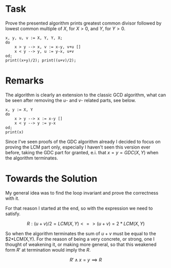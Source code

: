 # Task

Prove the presented algorithm prints greatest common divisor followed by lowest common multiple of $X$, for $X > 0$, and $Y$, for $Y > 0$.

```text
x, y, u, v := X, Y, Y, X;
do
    x > y --> x, v := x-y, v+u []
    x < y --> y, u := y-x, u+v
od;
print((x+y)/2); print((u+v)/2);
```

# Remarks

The algorithm is clearly an extension to the classic GCD algorithm, what can be seen after removing the $u$- and $v$- related parts, see below.

```text
x, y := X, Y
do
    x > y --> x := x-y []
    x < y --> y := y-x
od;
print(x)
```

Since I've seen proofs of the GDC algorithm already I decided to focus on proving the LCM part only, especially I haven't seen this version ever before, taking the GDC part for granted, e.i. that $x = y = GDC(X,Y)$ when the algorithm terminates.


# Towards the Solution

My general idea was to find the loop invariant and prove the correctness with it.

For that reason I started at the end, so with the expression we need to satisfy.

$$
R: (u+v)/2 = LCM(X,Y) <=> (u+v) = 2*LCM(X,Y)
$$

So when the algorithm terminates the sum of $u+v$ must be equal to the $2*LCM(X,Y). For the reason of being a very concrete, or strong, one I thought of weakening it, or making more general, so that this weakened form $R'$ at termination would imply the $R$.

$$
R' \land x=y \implies R
$$
